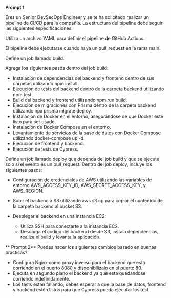 **Prompt 1**

Eres un Senior DevSecOps Engineer y se te ha solicitado realizar un pipeline de CI/CD para la compañía. La estructura del pipeline debe seguir las siguientes especificaciones:

Utiliza un archivo YAML para definir el pipeline de GitHub Actions.

El pipeline debe ejecutarse cuando haya un pull_request en la rama main.

Define un job llamado build.

Agrega los siguientes pasos dentro del job build:

- Instalación de dependencias del backend y frontend dentro de sus carpetas utilizando npm install.
- Ejecución de tests del backend dentro de la carpeta backend utilizando npm test.
- Build del backend y frontend utilizando npm run build.
- Ejecución de migraciones con Prisma dentro de la carpeta backend utilizando npx prisma migrate deploy.
- Instalación de Docker en el entorno, asegurándose de que Docker esté listo para ser usado.
- Instalación de Docker Compose en el entorno.
- Levantamiento de servicios de la base de datos con Docker Compose utilizando docker-compose up -d.
- Ejecucion de frontend y backend.
- Ejecución de tests de Cypress.

Define un job llamado deploy que dependa del job build y que se ejecute solo si el evento es un pull_request.
Dentro del job deploy, incluye los siguientes pasos:

- Configuración de credenciales de AWS utilizando las variables de entorno AWS_ACCESS_KEY_ID, AWS_SECRET_ACCESS_KEY, y AWS_REGION.
- Subir el backend a S3 utilizando aws s3 cp para copiar el contenido de la carpeta backend al bucket S3.

- Desplegar el backend en una instancia EC2:
  - Utiliza SSH para conectarte a la instancia EC2.
  - Descarga el código del backend desde S3, instala dependencias, realiza el build y levanta la aplicación.

** Prompt 2**
Puedes hacer los siguientes cambios basado en buenas practicas?
  - Configura Nginx como proxy inverso para el backend que esta corriendo en el puerto 8080 y  disponibilizalo en el puerto 80.
  - Ejecuta en segundo plano el backend ya que esta quedandose corriendo indefinidamente.
  - Los tests estan fallando, debes esperar a que la base de datos, frontend y backend estén listos para que Cypress pueda ejecutar los test.

